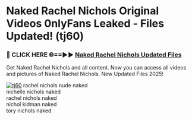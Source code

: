 # Naked Rachel Nichols Original Videos 0nlyFans Leaked - Files Updated! (tj60)

<h3>🔴 CLICK HERE 🌐==►► <a href="https://tinyurl.com/yckcrads" rel="nofollow">Naked Rachel Nichols Updated Files</a></h3>

Get Naked Rachel Nichols and all content. Now you can access all videos and pictures of Naked Rachel Nichols. New Updated Files 2025!

[![tj60](https://i.imgur.com/hpKpOFt.gif)](https://tinyurl.com/yckcrads)
rachel nichols nude naked<br>
nichelle nichols naked<br>
rachel nichols naked<br>
nichol kidman naked<br>
tory nichols naked
